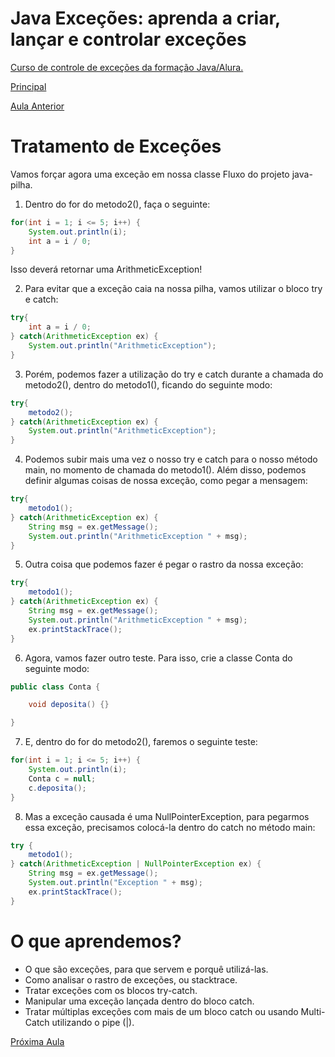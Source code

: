 # Java Exceções: aprenda a criar, lançar e controlar exceções

[Curso de controle de exceções da formação Java/Alura.](https://cursos.alura.com.br/course/java-excecoes)

[Principal](https://github.com/pvreboucas/java-excecoes/tree/main)

[Aula Anterior](https://github.com/pvreboucas/java-excecoes/tree/aula-1)


# Tratamento de Exceções

Vamos forçar agora uma exceção em nossa classe Fluxo do projeto java-pilha.

1) Dentro do for do metodo2(), faça o seguinte:

```java
for(int i = 1; i <= 5; i++) {
    System.out.println(i);
    int a = i / 0;
}
```

Isso deverá retornar uma ArithmeticException!

2) Para evitar que a exceção caia na nossa pilha, vamos utilizar o bloco try e catch:

```java
try{
    int a = i / 0;
} catch(ArithmeticException ex) {
    System.out.println("ArithmeticException");
}
```

3) Porém, podemos fazer a utilização do try e catch durante a chamada do metodo2(), dentro do metodo1(), ficando do seguinte modo:

```java
try{
    metodo2();
} catch(ArithmeticException ex) {
    System.out.println("ArithmeticException");
}
```

4) Podemos subir mais uma vez o nosso try e catch para o nosso método main, no momento de chamada do metodo1().
 Além disso, podemos definir algumas coisas de nossa exceção, como pegar a mensagem:

```java
try{
    metodo1();
} catch(ArithmeticException ex) {
    String msg = ex.getMessage();
    System.out.println("ArithmeticException " + msg);
}
```

5) Outra coisa que podemos fazer é pegar o rastro da nossa exceção:

```java
try{
    metodo1();
} catch(ArithmeticException ex) {
    String msg = ex.getMessage();
    System.out.println("ArithmeticException " + msg);
    ex.printStackTrace();
}
```

6) Agora, vamos fazer outro teste. Para isso, crie a classe Conta do seguinte modo:

```java
public class Conta {

    void deposita() {}

}
```

7) E, dentro do for do metodo2(), faremos o seguinte teste:

```java
for(int i = 1; i <= 5; i++) {
    System.out.println(i);
    Conta c = null;
    c.deposita();
}
```

8) Mas a exceção causada é uma NullPointerException, para pegarmos essa exceção, precisamos colocá-la dentro do catch no método main:

```java
try {
    metodo1();
} catch(ArithmeticException | NullPointerException ex) {
    String msg = ex.getMessage();
    System.out.println("Exception " + msg);
    ex.printStackTrace();
}
```


# O que aprendemos?

* O que são exceções, para que servem e porquê utilizá-las.
* Como analisar o rastro de exceções, ou stacktrace.
* Tratar exceções com os blocos try-catch.
* Manipular uma exceção lançada dentro do bloco catch.
* Tratar múltiplas exceções com mais de um bloco catch ou usando Multi-Catch utilizando o pipe (|).

[Próxima Aula](https://github.com/pvreboucas/java-excecoes/tree/aula-3)
